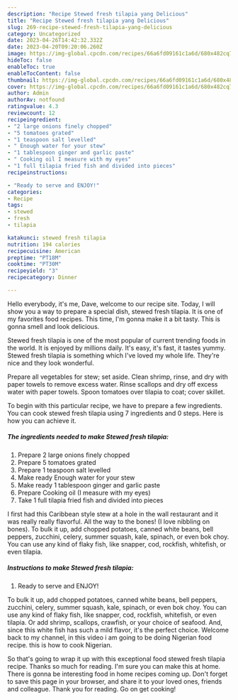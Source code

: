 ```yaml
---
description: "Recipe Stewed fresh tilapia yang Delicious"
title: "Recipe Stewed fresh tilapia yang Delicious"
slug: 269-recipe-stewed-fresh-tilapia-yang-delicious
category: Uncategorized
date: 2023-04-26T14:42:32.332Z
date: 2023-04-20T09:20:06.260Z
image: https://img-global.cpcdn.com/recipes/66a6fd09161c1a6d/680x482cq70/stewed-fresh-tilapia-recipe-main-photo.jpg
hideToc: false
enableToc: true
enableTocContent: false
thumbnail: https://img-global.cpcdn.com/recipes/66a6fd09161c1a6d/680x482cq70/stewed-fresh-tilapia-recipe-main-photo.jpg
cover: https://img-global.cpcdn.com/recipes/66a6fd09161c1a6d/680x482cq70/stewed-fresh-tilapia-recipe-main-photo.jpg
author: Admin
authorAv: notfound
ratingvalue: 4.3
reviewcount: 12
recipeingredient:
- "2 large onions finely chopped"
- "5 tomatoes grated"
- "1 teaspoon salt levelled"
- " Enough water for your stew"
- "1 tablespoon ginger and garlic paste"
- " Cooking oil I measure with my eyes"
- "1 full tilapia fried fish and divided into pieces"
recipeinstructions:

- "Ready to serve and ENJOY!"
categories:
- Recipe
tags:
- stewed
- fresh
- tilapia

katakunci: stewed fresh tilapia 
nutrition: 194 calories
recipecuisine: American
preptime: "PT18M"
cooktime: "PT30M"
recipeyield: "3"
recipecategory: Dinner

---
```



Hello everybody, it's me, Dave, welcome to our recipe site. Today, I will show you a way to prepare a special dish, stewed fresh tilapia. It is one of my favorites food recipes. This time, I'm gonna make it a bit tasty. This is gonna smell and look delicious.

Stewed fresh tilapia is one of the most popular of current trending foods in the world. It is enjoyed by millions daily. It's easy, it's fast, it tastes yummy. Stewed fresh tilapia is something which I've loved my whole life. They're nice and they look wonderful.

Prepare all vegetables for stew; set aside. Clean shrimp, rinse, and dry with paper towels to remove excess water. Rinse scallops and dry off excess water with paper towels. Spoon tomatoes over tilapia to coat; cover skillet.


To begin with this particular recipe, we have to prepare a few ingredients. You can cook stewed fresh tilapia using 7 ingredients and 0 steps. Here is how you can achieve it.

<!--inarticleads1-->

##### The ingredients needed to make Stewed fresh tilapia:

1. Prepare 2 large onions finely chopped
1. Prepare 5 tomatoes grated
1. Prepare 1 teaspoon salt levelled
1. Make ready  Enough water for your stew
1. Make ready 1 tablespoon ginger and garlic paste
1. Prepare  Cooking oil (I measure with my eyes)
1. Take 1 full tilapia fried fish and divided into pieces


I first had this Caribbean style stew at a hole in the wall restaurant and it was really really flavorful. All the way to the bones! (I love nibbling on bones). To bulk it up, add chopped potatoes, canned white beans, bell peppers, zucchini, celery, summer squash, kale, spinach, or even bok choy. You can use any kind of flaky fish, like snapper, cod, rockfish, whitefish, or even tilapia. 

<!--inarticleads2-->

##### Instructions to make Stewed fresh tilapia:


1. Ready to serve and ENJOY!

To bulk it up, add chopped potatoes, canned white beans, bell peppers, zucchini, celery, summer squash, kale, spinach, or even bok choy. You can use any kind of flaky fish, like snapper, cod, rockfish, whitefish, or even tilapia. Or add shrimp, scallops, crawfish, or your choice of seafood. And, since this white fish has such a mild flavor, it&#39;s the perfect choice. Welcome back to my channel, in this video i am going to be doing Nigerian food recipe. this is how to cook Nigerian. 

So that's going to wrap it up with this exceptional food stewed fresh tilapia recipe. Thanks so much for reading. I'm sure you can make this at home. There is gonna be interesting food in home recipes coming up. Don't forget to save this page in your browser, and share it to your loved ones, friends and colleague. Thank you for reading. Go on get cooking!
